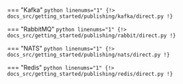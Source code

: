 === "Kafka"
    ```python linenums="1"
    {!> docs_src/getting_started/publishing/kafka/direct.py !}
    ```

=== "RabbitMQ"
    ```python linenums="1"
    {!> docs_src/getting_started/publishing/rabbit/direct.py !}
    ```

=== "NATS"
    ```python linenums="1"
    {!> docs_src/getting_started/publishing/nats/direct.py !}
    ```

=== "Redis"
    ```python linenums="1"
    {!> docs_src/getting_started/publishing/redis/direct.py !}
    ```
